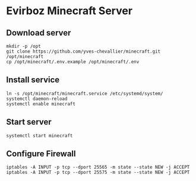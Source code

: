 # Evirboz Minecraft Server

## Download server

    mkdir -p /opt
    git clone https://github.com/yves-chevallier/minecraft.git /opt/minecraft
    cp /opt/minecraft/.env.example /opt/minecraft/.env

## Install service

    ln -s /opt/minecraft/minecraft.service /etc/systemd/system/
    systemctl daemon-reload
    systemctl enable minecraft

## Start server

    systemctl start minecraft

## Configure Firewall

    iptables -A INPUT -p tcp --dport 25565 -m state --state NEW -j ACCEPT
    iptables -A INPUT -p tcp --dport 25575 -m state --state NEW -j ACCEPT

